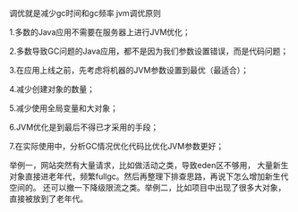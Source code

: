 调优就是减少gc时间和gc频率
jvm调优原则

1.多数的Java应用不需要在服务器上进行JVM优化；

2.多数导致GC问题的Java应用，都不是因为我们参数设置错误，而是代码问题；

3.在应用上线之前，先考虑将机器的JVM参数设置到最优（最适合）；

4.减少创建对象的数量；

5.减少使用全局变量和大对象；

6.JVM优化是到最后不得已才采用的手段；

7.在实际使用中，分析GC情况优化代码比优化JVM参数更好；


举例一，网站突然有大量请求，比如做活动之类，导致eden区不够用，
大量新生对象直接进老年代，频繁fullgc。然后再整理下排查思路，再说下怎么增加新生代空间的。
还可以撤一下降级限流之类。举例二，比如项目中出现了很多大对象，直接被放到了老年代。